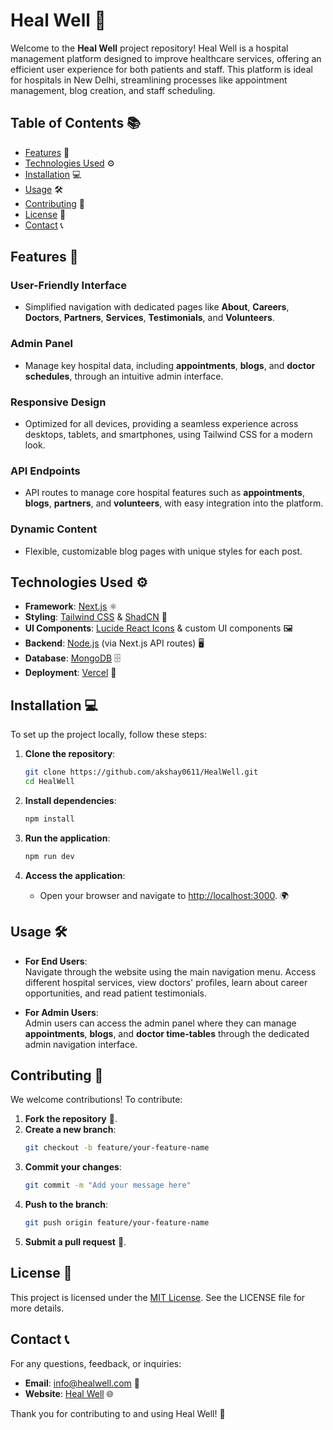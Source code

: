 # Heal Well 🏥

Welcome to the **Heal Well** project repository! Heal Well is a hospital management platform designed to improve healthcare services, offering an efficient user experience for both patients and staff. This platform is ideal for hospitals in New Delhi, streamlining processes like appointment management, blog creation, and staff scheduling.

## Table of Contents 📚

- [Features](#features) 🌟
- [Technologies Used](#technologies-used) ⚙️
- [Installation](#installation) 💻
- [Usage](#usage) 🛠️
- [Contributing](#contributing) 🤝
- [License](#license) 📄
- [Contact](#contact) 📞

## Features 🌟

### **User-Friendly Interface**
- Simplified navigation with dedicated pages like **About**, **Careers**, **Doctors**, **Partners**, **Services**, **Testimonials**, and **Volunteers**.

### **Admin Panel**
- Manage key hospital data, including **appointments**, **blogs**, and **doctor schedules**, through an intuitive admin interface.

### **Responsive Design**
- Optimized for all devices, providing a seamless experience across desktops, tablets, and smartphones, using Tailwind CSS for a modern look.

### **API Endpoints**
- API routes to manage core hospital features such as **appointments**, **blogs**, **partners**, and **volunteers**, with easy integration into the platform.

### **Dynamic Content**
- Flexible, customizable blog pages with unique styles for each post.

## Technologies Used ⚙️

- **Framework**: [Next.js](https://nextjs.org/) ⚛️
- **Styling**: [Tailwind CSS](https://tailwindcss.com/) & [ShadCN](https://github.com/ShadCN) 🌈
- **UI Components**: [Lucide React Icons](https://github.com/lucide-icons/lucide) & custom UI components 🖼️
- **Backend**: [Node.js](https://nodejs.org/en/) (via Next.js API routes) 🖥️
- **Database**: [MongoDB](https://www.mongodb.com/) 🗄️
- **Deployment**: [Vercel](https://vercel.com/) 🚀

## Installation 💻

To set up the project locally, follow these steps:

1. **Clone the repository**:
   ```bash
   git clone https://github.com/akshay0611/HealWell.git
   cd HealWell
   ```

2. **Install dependencies**:
   ```bash
   npm install
   ```

3. **Run the application**:
   ```bash
   npm run dev
   ```

4. **Access the application**:
   - Open your browser and navigate to [http://localhost:3000](http://localhost:3000). 🌍

## Usage 🛠️

- **For End Users**:  
  Navigate through the website using the main navigation menu. Access different hospital services, view doctors' profiles, learn about career opportunities, and read patient testimonials.

- **For Admin Users**:  
  Admin users can access the admin panel where they can manage **appointments**, **blogs**, and **doctor time-tables** through the dedicated admin navigation interface.

## Contributing 🤝

We welcome contributions! To contribute:

1. **Fork the repository** 🍴.
2. **Create a new branch**:
   ```bash
   git checkout -b feature/your-feature-name
   ```
3. **Commit your changes**:
   ```bash
   git commit -m "Add your message here"
   ```
4. **Push to the branch**:
   ```bash
   git push origin feature/your-feature-name
   ```
5. **Submit a pull request** 🚀.

## License 📄

This project is licensed under the [MIT License](LICENSE). See the LICENSE file for more details.

## Contact 📞

For any questions, feedback, or inquiries:

- **Email**: [info@healwell.com](mailto:info@healwell.com) 📧
- **Website**: [Heal Well](https://heal-well-brown.vercel.app/) 🌐

Thank you for contributing to and using Heal Well! 🎉